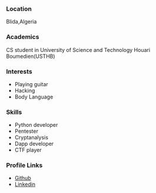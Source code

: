### Location
Blida,Algeria

### Academics
CS student in University of Science and Technology Houari Boumedien(USTHB)

### Interests

* Playing guitar
* Hacking
* Body Language

### Skills

* Python developer
* Pentester
* Cryptanalysis
* Dapp developer
* CTF player

### Profile Links
* [Github](https://github.com/Qtty)
* [Linkedin](mohamed-lyes-mouloudi-4764b7161)